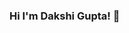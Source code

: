 ### Hi I'm Dakshi Gupta! 👋

<!--
**dakshigupta4/dakshigupta4** is a ✨ _special_ ✨ repository because its `README.md` (this file) appears on your GitHub profile.

Here are some ideas to get you started:

- 🔭 I’m currently working on Little Inventors
- 🌱 I’m currently learning python,data science,machine learning,artificial intelligence
- 👯 I’m looking to collaborate on Youtube
- 🤔 I’m looking for help with live project of data science
- 💬 Ask me about any stuff related to coding
- 📫 How to reach me: Linkedin : https://www.linkedin.com/in/dakshi-gupta-087384166/
- 😄 Pronouns: She/Her
- ⚡ Fun fact: I like to make reels on instagram
-->
